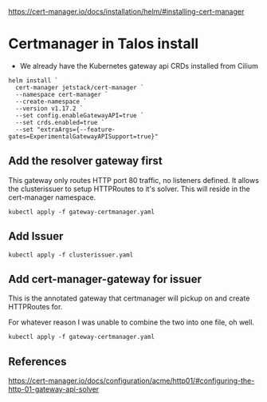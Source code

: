 https://cert-manager.io/docs/installation/helm/#installing-cert-manager

# Certmanager in Talos install

- We already have the Kubernetes gateway api CRDs installed from Cilium

```
helm install `
  cert-manager jetstack/cert-manager `
  --namespace cert-manager `
  --create-namespace `
  --version v1.17.2 `
  --set config.enableGatewayAPI=true `
  --set crds.enabled=true `
  --set "extraArgs={--feature-gates=ExperimentalGatewayAPISupport=true}"
```

## Add the resolver gateway first
This gateway only routes HTTP port 80 traffic, no listeners defined.  It allows the clusterissuer to setup HTTPRoutes to it's solver.  This will reside in the cert-manager namespace.

```
kubectl apply -f gateway-certmanager.yaml
```

## Add Issuer
```
kubectl apply -f clusterissuer.yaml
```

## Add cert-manager-gateway for issuer
This is the annotated gateway that certmanager will pickup on and create HTTPRoutes for.

For whatever reason I was unable to combine the two into one file, oh well.
```
kubectl apply -f gateway-certmanager.yaml
```


## References

https://cert-manager.io/docs/configuration/acme/http01/#configuring-the-http-01-gateway-api-solver

